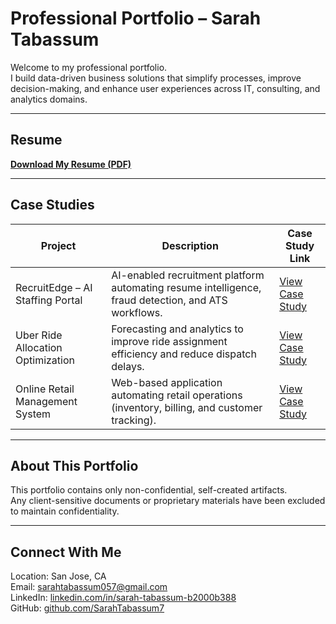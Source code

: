 # Professional Portfolio – Sarah Tabassum

Welcome to my professional portfolio.  
I build data-driven business solutions that simplify processes, improve decision-making, and enhance user experiences across IT, consulting, and analytics domains.

---

## Resume

[**Download My Resume (PDF)**](resume/Sarah_T_Resume.pdf)

---

## Case Studies

| Project | Description | Case Study Link |
|----------|----------------|----------------------|
| RecruitEdge – AI Staffing Portal | AI-enabled recruitment platform automating resume intelligence, fraud detection, and ATS workflows. | [View Case Study](case-studies/RecruitEdge_Case_Study.md) |
| Uber Ride Allocation Optimization | Forecasting and analytics to improve ride assignment efficiency and reduce dispatch delays. | [View Case Study](case-studies/Uber_Optimization_Case_Study.md) |
| Online Retail Management System | Web-based application automating retail operations (inventory, billing, and customer tracking). | [View Case Study](case-studies/Retail_Management_Case_Study.md) |

---

## About This Portfolio

This portfolio contains only non-confidential, self-created artifacts.  
Any client-sensitive documents or proprietary materials have been excluded to maintain confidentiality.

---

## Connect With Me

Location: San Jose, CA  
Email: [sarahtabassum057@gmail.com](mailto:sarahtabassum057@gmail.com)  
LinkedIn: [linkedin.com/in/sarah-tabassum-b2000b388](https://www.linkedin.com/in/sarah-tabassum-b2000b388)  
GitHub: [github.com/SarahTabassum7](https://github.com/SarahTabassum7)

